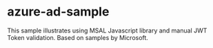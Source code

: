 # azure-ad-sample

This sample illustrates using MSAL Javascript library and manual JWT Token validation. 
Based on samples by Microsoft.

